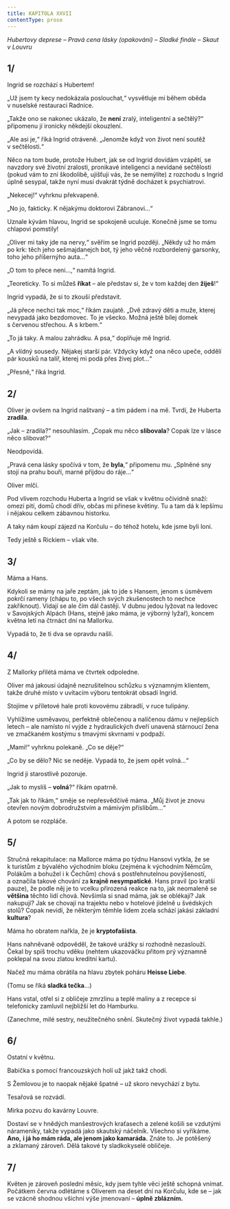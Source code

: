 ```yaml
---
title: KAPITOLA XXVII
contentType: prose
---
```


_Hubertovy deprese – Pravá cena lásky (opakování) – Sladké finále – Skaut v Louvru_

## 1/

  

Ingrid se rozchází s Hubertem!

„Už jsem ty kecy nedokázala poslouchat,“ vysvětluje mi během oběda v nuselské restauraci Radnice.

„Takže ono se nakonec ukázalo, že **není** zralý, inteligentní a sečtělý?“ připomenu jí ironicky někdejší okouzlení.

„Ale asi je,“ říká Ingrid otráveně. „Jenomže když von život není soutěž v sečtělosti.“

Něco na tom bude, protože Hubert, jak se od Ingrid dovídám vzápětí, se navzdory své životní zralosti, pronikavé inteligenci a nevídané sečtělosti (pokud vám to zní škodolibě, ujišťuji vás, že se nemýlíte) z rozchodu s Ingrid úplně sesypal, takže nyní musí dvakrát týdně docházet k psychiatrovi.

„Nekecej!“ vyhrknu překvapeně.

„No jo, fakticky. K nějakýmu doktorovi Zábranovi…“

Uznale kývám hlavou, Ingrid se spokojeně uculuje. Konečně jsme se tomu chlapovi pomstily!

„Oliver mi taky jde na nervy,“ svěřím se Ingrid později. „Někdy už ho mám po krk: těch jeho sešmajdanejch bot, tý jeho věčně rozbordelený garsonky, toho jeho příšernýho auta…“

„O tom to přece neni…,“ namítá Ingrid.

„Teoreticky. To si můžeš **říkat** – ale představ si, že v tom každej den **žiješ**!“

Ingrid vypadá, že si to zkouší představit.

„Já přece nechci tak moc,“ říkám zaujatě. „Dvě zdravý děti a muže, kterej nevypadá jako bezdomovec. To je všecko. Možná ještě bílej domek s červenou střechou. A s krbem.“

„To já taky. A malou zahrádku. A psa,“ doplňuje mě Ingrid.

„A vlídný sousedy. Nějakej starší pár. Vždycky když ona něco upeče, oddělí pár kousků na talíř, kterej mi podá přes živej plot…“

„Přesně,“ říká Ingrid.

## 2/

  

Oliver je ovšem na Ingrid naštvaný – a tím pádem i na mě. Tvrdí, že Huberta **zradila**.

„Jak – zradila?“ nesouhlasím. „Copak mu něco **slibovala**? Copak lze v lásce něco slibovat?“

Neodpovídá.

„Pravá cena lásky spočívá v tom, že **byla**,“ připomenu mu. „Splněné sny stojí na prahu bouří, marné přijdou do ráje…“

Oliver mlčí.

Pod vlivem rozchodu Huberta a Ingrid se však v květnu očividně snaží: omezí pití, domů chodí dřív, občas mi přinese květiny. Tu a tam dá k lepšímu i nějakou celkem zábavnou historku.

A taky nám koupí zájezd na Korčulu – do téhož hotelu, kde jsme byli loni.

Tedy ještě s Rickiem – však víte.

## 3/

  

Máma a Hans.

Kdykoli se mámy na jaře zeptám, jak to jde s Hansem, jenom s úsměvem pokrčí rameny (chápu to, po všech svých zkušenostech to nechce zakřiknout). Vídají se ale čím dál častěji. V dubnu jedou lyžovat na ledovec v Savojských Alpách (Hans, stejně jako máma, je výborný lyžař), koncem května letí na čtrnáct dní na Mallorku.

Vypadá to, že ti dva se opravdu našli.

## 4/

  

Z Mallorky přilétá máma ve čtvrtek odpoledne.

Oliver má jakousi údajně nezrušitelnou schůzku s významným klientem, takže druhé místo v uvítacím výboru tentokrát obsadí Ingrid.

Stojíme v příletové hale proti kovovému zábradlí, v ruce tulipány.

Vyhlížíme usměvavou, perfektně oblečenou a nalíčenou dámu v nejlepších letech – ale namísto ní vyjde z hydraulických dveří unavená stárnoucí žena ve zmačkaném kostýmu s tmavými skvrnami v podpaží.

„Mami!“ vyhrknu polekaně. „Co se děje?“

„Co by se dělo? Nic se neděje. Vypadá to, že jsem opět volná…“

Ingrid ji starostlivě pozoruje.

„Jak to myslíš – **volná**?“ říkám opatrně.

„Tak jak to říkám,“ směje se nepřesvědčivě máma. „Můj život je znovu otevřen novým dobrodružstvím a mámivým příslibům…“

A potom se rozpláče.

## 5/

  

Stručná rekapitulace: na Mallorce máma po týdnu Hansovi vytkla, že se k turistům z bývalého východním bloku (zejména k východním Němcům, Polákům a bohužel i k Čechům) chová s postřehnutelnou povýšeností, a označila takové chování za **krajně nesympatické**. Hans pravil (po kratší pauze), že podle něj je to vcelku přirozená reakce na to, jak neomaleně se **většina** těchto lidí chová. Nevšimla si snad máma, jak se oblékají? Jak nakupují? Jak se chovají na trajektu nebo v hotelové jídelně u švédských stolů? Copak nevidí, že některým těmhle lidem zcela schází jakási základní **kultura**?

Máma ho obratem nařkla, že je **kryptofašista**.

Hans nahněvaně odpověděl, že takové urážky si rozhodně nezaslouží. Čekal by spíš trochu vděku (nehtem ukazováčku přitom prý významně poklepal na svou zlatou kreditní kartu).

Načež mu máma obrátila na hlavu zbytek poháru **Heisse Liebe**.

(Tomu se říká **sladká tečka**…)

Hans vstal, otřel si z obličeje zmrzlinu a teplé maliny a z recepce si telefonicky zamluvil nejbližší let do Hamburku.

(Zanechme, milé sestry, neužitečného snění. Skutečný život vypadá takhle.)

## 6/

  

Ostatní v květnu.

Babička s pomocí francouzských holí už jakž takž chodí.

S Žemlovou je to naopak nějaké špatné – už skoro nevychází z bytu.

Tesařová se rozvádí.

Mirka pozvu do kavárny Louvre.

Dostaví se v hnědých manšestrových kraťasech a zelené košili se vzdutými nárameníky, takže vypadá jako skautský náčelník. Všechno si vyříkáme. **Ano,** **i já ho mám ráda, ale jenom jako kamaráda.** Znáte to. Je potěšený a zklamaný zároveň. Dělá takové ty sladkokyselé obličeje.

## 7/

  

Květen je zároveň poslední měsíc, kdy jsem tyhle věci ještě schopná vnímat. Počátkem června odlétáme s Oliverem na deset dní na Korčulu, kde se – jak se vzácně shodnou všichni výše jmenovaní – **úplně zblázním.**
